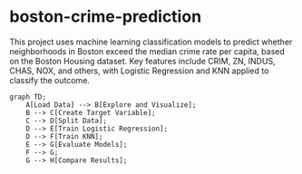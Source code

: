 # boston-crime-prediction
This project uses machine learning classification models to predict whether neighborhoods in Boston exceed the median crime rate per capita, based on the Boston Housing dataset. Key features include CRIM, ZN, INDUS, CHAS, NOX, and others, with Logistic Regression and KNN applied to classify the outcome.


```mermaid
graph TD;
    A[Load Data] --> B[Explore and Visualize];
    B --> C[Create Target Variable];
    C --> D[Split Data];
    D --> E[Train Logistic Regression];
    D --> F[Train KNN];
    E --> G[Evaluate Models];
    F --> G;
    G --> H[Compare Results];
```
